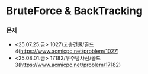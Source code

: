 # BruteForce & BackTracking

### 문제
- <25.07.25.금> 1027/고층건물/골드4(https://www.acmicpc.net/problem/1027)
- <25.08.01.금> 17182/우주탐사선/골드3(https://www.acmicpc.net/problem/17182)